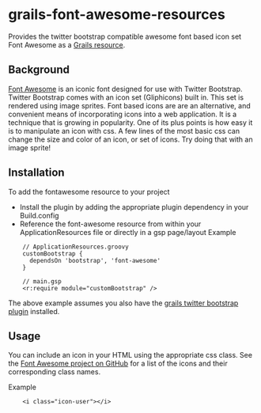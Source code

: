 grails-font-awesome-resources
=============================

Provides the twitter bootstrap compatible awesome font based icon set Font Awesome as a [Grails resource](http://grails.org/plugin/resources). 

## Background
[Font Awesome](http://fortawesome.github.com/Font-Awesome/) is an iconic font designed for use with Twitter Bootstrap. Twitter Bootstrap comes with an icon set (Gliphicons) built in. This set is rendered using image sprites. Font based icons are are an alternative, and convenient means of incorporating icons into a web application. It is a technique that is growing in popularity. One of its plus points is how easy it is to manipulate an icon with css. A few lines of the most basic css can change the size and color of an icon, or set of icons. Try doing that with an image sprite!

## Installation
To add the fontawesome resource to your project

* Install the plugin by adding the appropriate plugin dependency in your Build.config
* Reference the font-awesome resource from within your ApplicationResources file or directly in a gsp page/layout
Example

```
    // ApplicationResources.groovy
    customBootstrap {
      dependsOn 'bootstrap', 'font-awesome'
    }
```

```
    // main.gsp
    <r:require module="customBootstrap" />
```

The above example assumes you also have the [grails twitter bootstrap plugin](http://grails.org/plugin/twitter-bootstrap) installed. 

## Usage
You can include an icon in your HTML using the appropriate css class. See the [Font Awesome project on GitHub](http://fortawesome.githuCSSb.com/Font-Awesome/) for a list of the icons and their 
corresponding class names.

Example
```
    <i class="icon-user"></i>
```





